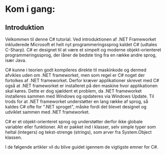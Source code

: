 # Kom i gang:

## Introduktion

Velkommen til denne C# tutorial. Ved introduktionen af .NET Frameworket inkluderede Microsoft et helt nyt programmeringssprog kaldet C# (udtales C-Sharp). C# er designet til at være et simpelt og moderne objekt-orienteret programmeringssprog, der låner de bedste ting fra en række andre sprog, især Java.

C# kunne i teorien godt kompileres direkte til maskinkode og dermed afvikles uden om .NET frameworket, men som regel er C# noget der fortolkes af .NET frameworket. Derfor kræver applikationer skrevet med C# også at .NET frameworket er installeret på den maskine hvor applikationen skal køres. Dette er dog sjældent et problem, da .NET frameworket installeres sammen med Windows og opdateres via Windows Update. Til trods for at .NET frameworket understøtter en lang række af sprog, så kaldes C# ofte for ".NET sproget", måske fordi det blevet designet og udviklet sammen med .NET frameworket.

C# er et objekt-orienteret sprog og understøtter derfor ikke globale variabler eller funktioner. Alt er pakket ind i klasser, selv simple typer som heltal (integers) og tekst-strenge (strings), som arver fra System.Object klassen.

I de følgende artikler vil du blive guidet igennem de vigtigste emner for C#.